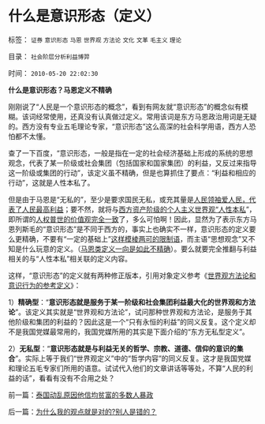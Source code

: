 # 什么是意识形态（定义）

标签： `证券` `意识形态` `马恩` `世界观` `方法论` `文化` `文革` `毛主义` `理论` 

目录： `社会阶层分析利益博羿`

时间： `2010-05-20 22:02:30`

**什么是意识形态？马恩定义不精确**

刚刚说了“人民是一个意识形态的概念”，看到有网友就“意识形态”的概念似有模糊。该词经常使用，还真没有认真做过定义。常用该词是东方马恩政治用词是无疑的。西方没有专业五毛理论专家，“意识形态”这么高深的社会科学用语，西方人恐怕都不太懂。

查了一下百度，“意识形态，一般是指在一定的社会经济基础上形成的系统的思想观念，代表了某一阶级或社会集团（包括国家和国家集团）的利益，又反过来指导这一阶级或集团的行动”，该定义虽不精确，但是也算抓住了要点：“利益和相应的行动”，这就是人性本私了。

但是由于马恩是“无私的”，至少是要求国民无私，或充其量是[人民领袖爱人民，代表了人民最高利益](../../../2010/5/20/人民领袖人民爱，人民领袖爱人民.md)；要不然，就将与[西方资产阶级的个人主义世界观“人性本私](../../../2010/3/10/社会进化论中人类行为的内外一致性.md)”，即所谓的[人权普世的价值观完全一致](../../../2010/4/26/认人只能污合，认理可以成军.md)了，多么可怕啊！因此，显然为了表示东方马恩列斯毛的“意识形态”是不同于西方的，事实上也确实不一样，意识形态的定义要么更精确，不要有“一定的基础上”[这样模棱两可的限制语](../../../2009/4/17/形意思维：科学类思维和哲学类思维的根本区别.md)，而主语“思想观念”又不知是什么玩意的定义。（[马恩类定义一向是如此不精确](../../../2009/5/12/汉语缺乏简明精确定义能力易被恶意曲解.md)）。要么就要完全推翻与利益相关的与“人性本私”相关联的定义内容。

这样，“意识形态”的定义就有两种修正版本，引用对象定义参考《[世界观方法论和意识行为的参考定义](../../../2010/2/11/世界观方法论和意识行为的参考定义.md)》：

1）**精确型**：“**意识形态就是服务于某一阶级和社会集团利益最大化的世界观和方法论**”。该定义其实就是“世界观和方法论”，试问那种世界观和方法论，是服务于其他阶级和集团的利益的？因此这是一个“只有永恒的利益”的同义反复。这个定义却不是我国党媒最常用的，我国党媒所用的其实是下面介绍的“东方无私型定义”。

2）**无私型**：“**意识形态就是与利益无关的哲学、宗教、道德、信仰的意识的集合**”。实际上等于我们“世界观定义”中的“哲学内容”的同义反复。这才是我国党媒和理论五毛专家们所用的语意。试试代入他们的文章讲话等等处，不算“人民的利益的话”，看看有没有不合用之处？



前一篇：[泰国动乱原因他信均贫富的多数人暴政](../../../2010/5/20/泰国动乱原因他信均贫富的多数人暴政.md)

后一篇：[为什么我的观点就是对的?别人是错的？](../../../2010/5/20/为什么我的观点就是对的？别人是错的？.md)
